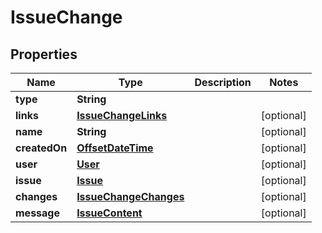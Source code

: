 # IssueChange

## Properties
Name | Type | Description | Notes
------------ | ------------- | ------------- | -------------
**type** | **String** |  | 
**links** | [**IssueChangeLinks**](IssueChangeLinks.md) |  |  [optional]
**name** | **String** |  |  [optional]
**createdOn** | [**OffsetDateTime**](OffsetDateTime.md) |  |  [optional]
**user** | [**User**](User.md) |  |  [optional]
**issue** | [**Issue**](Issue.md) |  |  [optional]
**changes** | [**IssueChangeChanges**](IssueChangeChanges.md) |  |  [optional]
**message** | [**IssueContent**](IssueContent.md) |  |  [optional]
